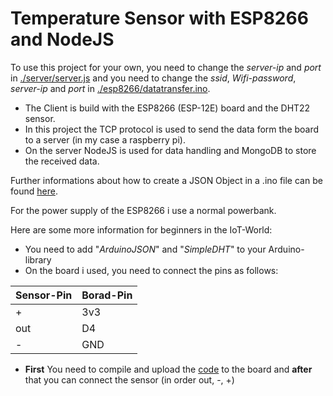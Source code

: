 # Temperature Sensor with ESP8266 and NodeJS

To use this project for your own, you need to change the *server-ip* and *port* in [./server/server.js](./server/server.js)
and you need to change the *ssid*, *Wifi-password*, *server-ip* and *port* in [./esp8266/datatransfer.ino](./esp8266/datatransfer.ino).

* The Client is build with the ESP8266 (ESP-12E) board and the DHT22 sensor.
* In this project the TCP protocol is used to send the data form the board to a server (in my case a raspberry pi).
* On the server NodeJS is used for data handling and MongoDB to store the received data.


Further informations about how to create a JSON Object in a .ino file can be found [here](https://arduinojson.org).

For the power supply of the ESP8266 i use a normal powerbank.


Here are some more information for beginners in the IoT-World:
* You need to add "_ArduinoJSON_" and "_SimpleDHT_" to your Arduino-library
* On the board i used, you need to connect the pins as follows:  

Sensor-Pin    | Borad-Pin    
---------- | ---------
 \+ | 3v3
 out | D4
 \- | GND
* __First__ You need to compile and upload the [code](./esp8266/datatransfer.ino) to the board and __after__ that you can connect the sensor (in order out, -, +)
